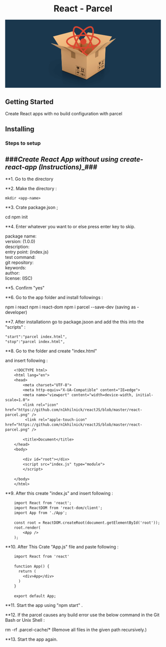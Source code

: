 <h1 align="center">
    React - Parcel
</h1>

![react-parcel](https://github.com/n1khilnick/react-parcel/blob/master/react-parcel-cover.png)


## Getting Started

Create React apps with no build configuration with parcel

## Installing

### Steps to setup

###___Create React App  without using create-react-app (Instructions)____###
-----------------------------------------------------------------------------

**1. Go to the <react-app> directory

**2. Make the directory :

    mkdir <app-name>

**3. Crate package.json ;

  cd  <app-name>
  npm init
  
**4. Enter whatever you want to or else press enter key to skip.

package name: <package-name> <br>
version: (1.0.0) <br>
description: <App-Description> <br>
entry point: (index.js) <br>
test command: <br>
git repository:<br>
keywords:<br>
author: <Your-Name> <br>
license: (ISC)

**5. Confirm "yes" 

**6. Go to the app folder and install followings :

 npm i react
 npm i react-dom
 npm i parcel --save-dev          (saving as -developer)
 
 

**7. After installationn go to package.jsoon and add the this into the "scripts" :

	"start":"parcel index.html",
	"stop":"parcel index.html",

 
**8. Go to the <app-name> folder and create "index.html"

and insert following :


		<!DOCTYPE html>
		<html lang="en">
		<head>
			<meta charset="UTF-8">
			<meta http-equiv="X-UA-Compatible" content="IE=edge">
			<meta name="viewport" content="width=device-width, initial-scale=1.0">
 			<link rel="icon" href="https://github.com/n1khilnick/reactJS/blob/master/react-parcel.png" />
			 <link rel="apple-touch-icon" href="https://github.com/n1khilnick/reactJS/blob/master/react-parcel.png" />

			<title>Document</title>
		</head>
		<body>

			<div id="root"></div>
			<script src="index.js" type="module">
			</script>
			
		</body>
		</html>
	
	
**9. After this create "index.js" and insert following :

		import React from 'react';
		import ReactDOM from 'react-dom/client';
		import App from './App';

		const root = ReactDOM.createRoot(document.getElementById('root'));
		root.render(
			<App />
		);




**10. After This Crate "App.js" file  and paste following :

		import React from 'react'

		function App() {
		  return (
			<div>App</div>
		  )
		}

		export default App;
		
		
**11. Start the app using "npm start" .

**12. If the parcel causes any build error use the below command in the Git Bash or Unix Shell :

  rm -rf .parcel-cache/*            (Remove all files in the given path recursively.)
  
  
**13. Start the app again.
